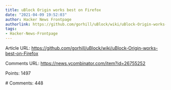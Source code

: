 ```yaml
---
title: uBlock Origin works best on Firefox
date: "2021-04-09 19:52:03"
author: Hacker News Frontpage
authorlink: https://github.com/gorhill/uBlock/wiki/uBlock-Origin-works-best-on-Firefox
tags:
- Hacker-News-Frontpage
---
```


<p>Article URL: <a href="https://github.com/gorhill/uBlock/wiki/uBlock-Origin-works-best-on-Firefox">https://github.com/gorhill/uBlock/wiki/uBlock-Origin-works-best-on-Firefox</a></p>
<p>Comments URL: <a href="https://news.ycombinator.com/item?id=26755252">https://news.ycombinator.com/item?id=26755252</a></p>
<p>Points: 1497</p>
<p># Comments: 448</p>
